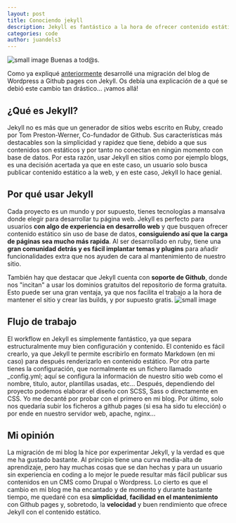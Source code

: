 ```yaml
---
layout: post
title: Conociendo jekyll
description: Jekyll es fantástico a la hora de ofrecer contenido estático. En este post veremos qué puede ofrecernos
categories: code
author: juandels3
---
```


![small image]({{site.baseurl}}/images/jekyll.png)
Buenas a tod@s.

Como ya expliqué [anteriormente](https://juandels3.github.io/hablemos-sobre-big-data/) desarrollé una migración del blog de Wordpress a Github pages con Jekyll. Os debía una explicación de a qué se debió este cambio tan drástico... ¡vamos allá!

## ¿Qué es Jekyll?

Jekyll no es más que un generador de sitios webs escrito en Ruby, creado por Tom Preston-Werner, Co-fundador de Github. Sus características más destacables son la simplicidad y rapidez que tiene, debido a que sus contenidos son estáticos y por tanto no conectan en ningún momento con base de datos. Por esta razón, usar Jekyll en sitios como por ejemplo blogs, es una decisión acertada ya que en este caso, un usuario solo busca publicar contenido estático a la web, y en este caso, Jekyll lo hace genial.

## Por qué usar Jekyll

Cada proyecto es un mundo y por supuesto, tienes tecnologías a mansalva donde elegir para desarrollar tu página web. Jekyll es perfecto para usuarios **con algo de experiencia en desarrollo web** y que busquen ofrecer contenido estático sin uso de base de datos, **consiguiendo así que la carga de páginas sea mucho más rapida**. Al ser desarrollado en ruby, tiene una **gran comunidad detrás y es fácil implantar temas y plugins** para añadir funcionalidades extra que nos ayuden de cara al mantenimiento de nuestro sitio. 

También hay que destacar que Jekyll cuenta con **soporte de Github**, donde nos "incitan" a usar los dominios gratuitos del repositorio de forma gratuita. Esto puede ser una gran ventaja, ya que nos facilita el trabajo a la hora de mantener el sitio y crear las builds, y por supuesto gratis.
![small image]({{site.baseurl}}/images/080618.png)

## Flujo de trabajo

El workflow en Jekyll es simplemente fantástico, ya que separa estructuralmente muy bien configuración y contenido. 
El contenido es fácil crearlo, ya que Jekyll te permite escribirlo en formato Markdown (en mi caso) para después renderizarlo en contenido estático. Por otra parte tienes la configuración, que normalmente es un fichero llamado _config.yml; aquí se configura la información de nuestro sitio web como el nombre, titulo, autor, plantillas usadas, etc... 
Después, dependiendo del proyecto podemos elaborar el diseño con SCSS, Sass o directamente en CSS. Yo me decanté por probar con el primero en mi blog. Por último, solo nos quedaría subir los ficheros a github pages (si esa ha sido tu elección) o por ende en nuestro servidor web, apache, nginx...

## Mi opinión

La migración de mi blog la hice por experimentar Jekyll, y la verdad es que me ha gustado bastante. Al principio tiene una curva media-alta de aprendizaje, pero hay muchas cosas que se dan hechas y para un usuario sin experiencia en coding a lo mejor le puede resultar más fácil publicar sus contenidos en un CMS como Drupal o Wordpress.
Lo cierto es que el cambio en mi blog me ha encantado y de momento y durante bastante tiempo, me quedaré con esa **simplicidad**, **facilidad en el mantenimiento** con Github pages y, sobretodo, la **velocidad** y buen rendimiento que ofrece Jekyll con el contenido estático.